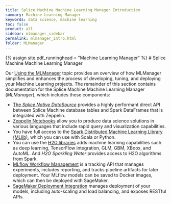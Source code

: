 ```yaml
---
title: Splice Machine Machine Learning Manager Introduction
summary: Machine Learning Manager
keywords: data science, machine learning
toc: false
product: all
sidebar: mlmanager_sidebar
permalink: mlmanager_intro.html
folder: MLManager
---
```

<section>
<div class="TopicContent" data-swiftype-index="true" markdown="1">
{% assign site.pdf_runninghead = "Machine Learning Manager" %}
# Splice Machine Machine Learning Manager

Our [Using the MLManager](mlmanager_using.html) topic provides an overview of how MLManager simplifies and enhances the process of developing, tuning, and deploying your Machine Learning projects. The remainder of this section contains documentation for the Splice Machine Machine Learning Manager (*MLManager*), which includes these components:

* [The *Splice Native DataSource*](XXX.html) provides a highly performant direct API between Splice Machine database tables and Spark DataFrames that is integrated with Zeppelin.
* [Zeppelin Notebooks](xxx.html) allow you to produce data science solutions in various languages that include rapid query and visualization capabilities.
* You have full access to the [Spark Distributed Machine Learning Library (MLlib)](xxx.html), which you can use with Scala or Python.
* You can use the [H2O libraries](xxx.html) adds machine learning capabilities such as deep learning, TensorFlow integration, GLM, GBM, XBoox, and AutoML. And *H2O Sparkling Water* provides access to H2O algorithms from Spark.
* [MLflow Workflow Management](xxx.html) is a tracking API that manages experiments, includes reporting, and tracks pipeline artifacts for later deployment. Your MLflow models can be saved to Docker images, which can then be deployed with SageMaker.
* [SageMaker Deployment Integration](xxx.html) manages deployment of your models, including auto-scaling and load balancing, and exposes RESTful APIs.


</div>
</section>
